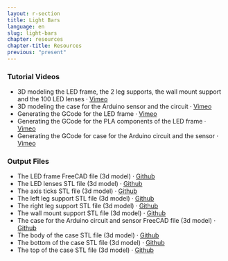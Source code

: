 ```yaml
---
layout: r-section
title: Light Bars
language: en
slug: light-bars
chapter: resources
chapter-title: Resources
previous: "present"
---
```

### Tutorial Videos

- 3D modeling the LED frame, the 2 leg supports, the wall mount support and the 100 LED lenses · [Vimeo](https://vimeo.com/306072494)
- 3D modeling the case for the Arduino sensor and the circuit · [Vimeo](https://vimeo.com/306074884)
- Generating the GCode for the LED frame · [Vimeo](https://vimeo.com/306079898)
- Generating the GCode for the PLA components of the LED frame · [Vimeo](https://vimeo.com/306080904)
- Generating the GCode for case for the Arduino circuit and the sensor · [Vimeo](https://vimeo.com/306081396)

### Output Files
- The LED frame FreeCAD file (3d model) · [Github](https://github.com/TheBatjoTeam/light-bars/blob/master/3d_model/LED_frame_bar.fcstd)
- The LED lenses STL file (3d model) · [Github](https://github.com/TheBatjoTeam/light-bars/blob/master/3d_model/stl/LED_lens.stl)
- The axis ticks STL file (3d model) · [Github](https://github.com/TheBatjoTeam/light-bars/blob/master/3d_model/stl/axis_tick.stl)
- The left leg support STL file (3d model) · [Github](https://github.com/TheBatjoTeam/light-bars/blob/master/3d_model/stl/left_leg_support.stl)
- The right leg support STL file (3d model) · [Github](https://github.com/TheBatjoTeam/light-bars/blob/master/3d_model/stl/right_leg_support.stl)
- The wall mount support STL file (3d model) · [Github](https://github.com/TheBatjoTeam/light-bars/blob/master/3d_model/stl/wall_mount_support.stl)
- The case for the Arduino circuit and sensor FreeCAD file (3d model) · [Github](https://github.com/TheBatjoTeam/light-bars/blob/master/3d_model/case.fcstd)
- The body of the case STL file (3d model) · [Github](https://github.com/TheBatjoTeam/light-bars/blob/master/3d_model/stl/case_body.stl)
- The bottom of the case STL file (3d model) · [Github](https://github.com/TheBatjoTeam/light-bars/blob/master/3d_model/stl/case_bottom.stl)
- The top of the case STL file (3d model) · [Github](https://github.com/TheBatjoTeam/light-bars/blob/master/3d_model/stl/case_top.stl)
